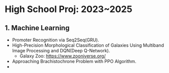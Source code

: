 # High School Proj: 2023~2025
 ## 1. Machine Learning
 - Promoter Recognition via Seq2Seq(GRU).
 - High-Precision Morphological Classification of Galaxies Using Multiband Image Processing and DQN(Deep Q-Network).
    - Galaxy Zoo: https://www.zooniverse.org/
 - Approaching Brachistochrone Problem with PPO Algorithm.
 - 

